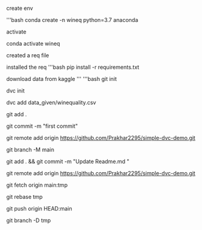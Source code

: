   create env
  
  '''bash
  conda create -n wineq python=3.7 anaconda

  activate

  conda activate wineq
 
  created a req file

  installed the req
  '''bash
  pip install -r requirements.txt

  download data from kaggle
  '''
  '''bash
  git init

  dvc init

  dvc add data_given/winequality.csv

  git add .

  git commit -m "first commit"

  git remote add origin https://github.com/Prakhar2295/simple-dvc-demo.git
  
  git branch -M main
  
  
  git add . && git commit -m "Update Readme.md "
  
  git remote add origin https://github.com/Prakhar2295/simple-dvc-demo.git
  
  git fetch origin main:tmp
  
  git rebase tmp
  
  git push origin HEAD:main
  
  git branch -D tmp


  